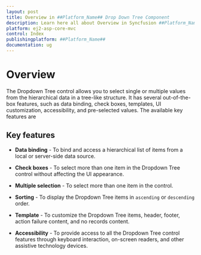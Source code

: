 ```yaml
---
layout: post
title: Overview in ##Platform_Name## Drop Down Tree Component
description: Learn here all about Overview in Syncfusion ##Platform_Name## Drop Down Tree component of Syncfusion Essential JS 2 and more.
platform: ej2-asp-core-mvc
control: Index
publishingplatform: ##Platform_Name##
documentation: ug
---
```



# Overview

The Dropdown Tree control allows you to select single or multiple values from the hierarchical data in a tree-like structure. It has several out-of-the-box features, such as data binding, check boxes, templates, UI customization, accessibility, and pre-selected values. The available key features are

## Key features

* **Data binding** - To bind and access a hierarchical list of items from a local or server-side data source.

* **Check boxes** - To select more than one item in the Dropdown Tree control without affecting the UI appearance.

* **Multiple selection** - To select more than one item in the control.

* **Sorting** - To display the Dropdown Tree items in `ascending` or `descending` order.

* **Template** - To customize the Dropdown Tree items, header, footer, action failure content, and no records content.

* **Accessibility** - To provide access to all the Dropdown Tree control features through keyboard interaction, on-screen readers, and other assistive technology devices.
